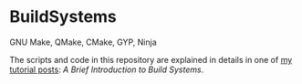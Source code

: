 # BuildSystems
GNU Make, QMake, CMake, GYP, Ninja

The scripts and code in this repository are explained in details in one of <a href="https://medium.com/swlh/a-brief-introduction-to-build-systems-1e45cb1cf667" target="_blank">my 
tutorial posts</a>: <i>A Brief Introduction to Build Systems</i>.

